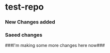 # test-repo

### New Changes added ###

### Saeed changes ###
###I'm making some more changes here now###